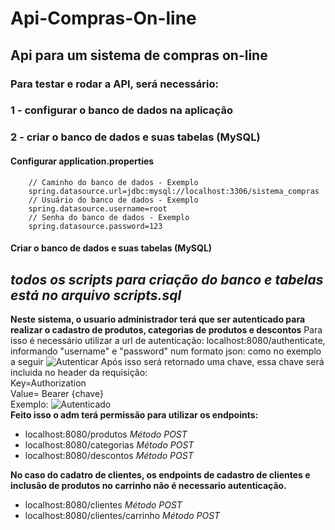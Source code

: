 # Api-Compras-On-line
## Api para um sistema de compras on-line

### Para testar e rodar a API, será necessário:   
 
 ### 1 - configurar o banco de dados na aplicação
 ### 2 - criar o banco de dados e suas tabelas (MySQL)
 
 #### Configurar application.properties                                                                                                                                                           
        // Caminho do banco de dados - Exemplo                                                                                                                                              
        spring.datasource.url=jdbc:mysql://localhost:3306/sistema_compras                                                                                                                                                                                                                                           
        // Usuário do banco de dados - Exemplo                                                                                                                                                
        spring.datasource.username=root                                                                                                                                                            
        // Senha do banco de dados - Exemplo                                                                                                                                                      
        spring.datasource.password=123                                                                                                                                                          
 #### Criar o banco de dados e suas tabelas (MySQL)                                                                                                                                          
   *todos os scripts para criação do banco e tabelas está no arquivo scripts.sql*      
-----------------------------------------------------------------------------------------------------------------------------------------------------------------------------------

**Neste sistema, o usuario administrador terá que ser autenticado para realizar o cadastro de produtos, categorias de produtos e descontos**                                                                                                                                                                                                                            Para isso é necessário utilizar a url de autenticação: localhost:8080/authenticate, informando "username" e "password" num formato json: como no exemplo a seguir
![Autenticar](https://i.imgur.com/7Tobvex.png)                                                                                                                                                                                                                                                                                                                          Após isso será retornado uma chave, essa chave será incluida no header da requisição:                                                                                                                                                                                                                                                   
 Key=Authorization                                                                                                                                                                
 Value= Bearer {chave}                                                                                                                                                            
 Exemplo:
 ![Autenticado](https://i.imgur.com/XOIPYRb.png)                                                                                                                                  
**Feito isso o adm terá permissão para utilizar os endpoints:**                                                                                                                      
  - localhost:8080/produtos           *Método POST*
  - localhost:8080/categorias         *Método POST*
  - localhost:8080/descontos          *Método POST* 
                                                                                                                                                                                  
**No caso do cadatro de clientes, os endpoints de cadastro de clientes e inclusão de produtos no carrinho não é necessario autenticação.**                                         
 - localhost:8080/clientes *Método POST*
 - localhost:8080/clientes/carrinho *Método POST*
